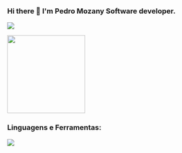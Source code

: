### Hi there 👋 I'm  Pedro Mozany Software developer.

<a href = "mailto:pedro.mozanny@gmail.com"><img loading="lazy" src="https://img.shields.io/badge/Gmail-D14836?style=for-the-badge&logo=gmail&logoColor=white" target="_blank"></a>

  
<div align="left">
  <a href="https://github.com/pedroMozany">
  <img height="180em" src="https://github-readme-stats.vercel.app/api/top-langs/?username=PedroMozany&layout=compact&langs_count=7&theme=dark"/>
</div>

</a></p><h3 align="left">Linguagens e Ferramentas:</h3>

<p align="left">
  <a href="https://skillicons.dev">
    <img src="https://skillicons.dev/icons?i=java,spring,maven,postgres,mysql,postman,git,github,docker,py,idea,vscode,linux&theme=light" />
  </a>
</p>

